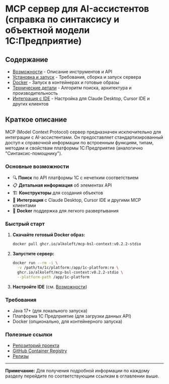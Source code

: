 # MCP сервер для AI-ассистентов (справка по синтаксису и объектной модели 1С:Предприятие)

## Содержание

- [Возможности](01_CAPABILITIES.md) - Описание инструментов и API
- [Установка и запуск](02_SETUP.md) - Требования, сборка и запуск сервера
- [Docker](03_DOCKER.md) - Запуск в контейнерах и готовые образы
- [Технические детали](04_TECHNICAL.md) - Алгоритм поиска, архитектура и производительность
- [Интеграция с IDE](05_INTEGRATION.md) - Настройка для Claude Desktop, Cursor IDE и других клиентов

## Краткое описание

MCP (Model Context Protocol) сервер предназначен исключительно для интеграции с AI-ассистентами. Он предоставляет стандартизированный доступ к справочной информации по встроенным функциям, типам, методам и свойствам платформы 1С:Предприятие (аналогично "Синтаксис-помощнику").

### Основные возможности

- 🔍 **Поиск** по API платформы 1С с нечетким соответствием
- 📋 **Детальная информация** об элементах API
- 🏗️ **Конструкторы** для создания объектов
- 🔧 **Интеграция** с Claude Desktop, Cursor IDE и другими MCP клиентами
- 🐳 **Docker** поддержка для легкого развертывания

### Быстрый старт

1. **Скачайте готовый Docker образ:**
   ```bash
   docker pull ghcr.io/alkoleft/mcp-bsl-context:v0.2.2-stdio
   ```

2. **Запустите сервер:**
   ```bash
   docker run --rm -i \
     -v /path/to/1c/platform:/app/1c-platform:ro \
     ghcr.io/alkoleft/mcp-bsl-context:v0.2.2-stdio \
     --platform-path /app/1c-platform
   ```

3. **Настройте IDE** (см. [Возможности](01_CAPABILITIES.md))

### Требования

- Java 17+ (для локального запуска)
- Платформа 1С Предприятие (для загрузки данных API)
- Docker (опционально, для контейнерного запуска)

### Полезные ссылки

- [Репозиторий проекта](https://github.com/alkoleft/mcp-bsl-context)
- [GitHub Container Registry](https://github.com/alkoleft/mcp-bsl-context/pkgs/container/mcp-bsl-context)
- [Релизы](https://github.com/alkoleft/mcp-bsl-context/releases)

---

**Примечание:** Для получения подробной информации по каждому разделу перейдите по соответствующим ссылкам в оглавлении выше. 
